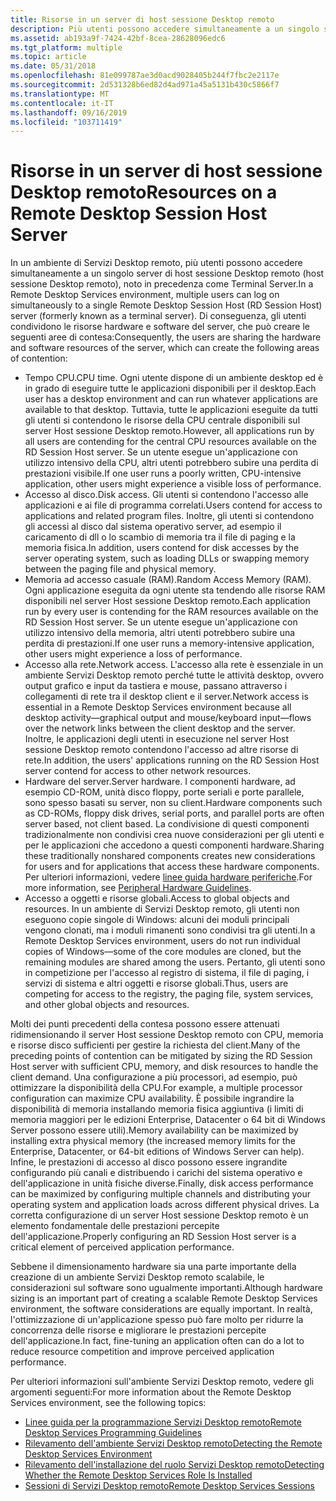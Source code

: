 ```yaml
---
title: Risorse in un server di host sessione Desktop remoto
description: Più utenti possono accedere simultaneamente a un singolo server di host sessione Desktop remoto (host sessione Desktop remoto), condividendo le risorse hardware e software del server.
ms.assetid: ab193a9f-7424-42bf-8cea-28628096edc6
ms.tgt_platform: multiple
ms.topic: article
ms.date: 05/31/2018
ms.openlocfilehash: 81e099787ae3d0acd9028405b244f7fbc2e2117e
ms.sourcegitcommit: 2d531328b6ed82d4ad971a45a5131b430c5866f7
ms.translationtype: MT
ms.contentlocale: it-IT
ms.lasthandoff: 09/16/2019
ms.locfileid: "103711419"
---
```

# <a name="resources-on-a-remote-desktop-session-host-server"></a><span data-ttu-id="ef745-103">Risorse in un server di host sessione Desktop remoto</span><span class="sxs-lookup"><span data-stu-id="ef745-103">Resources on a Remote Desktop Session Host Server</span></span>

<span data-ttu-id="ef745-104">In un ambiente di Servizi Desktop remoto, più utenti possono accedere simultaneamente a un singolo server di host sessione Desktop remoto (host sessione Desktop remoto), noto in precedenza come Terminal Server.</span><span class="sxs-lookup"><span data-stu-id="ef745-104">In a Remote Desktop Services environment, multiple users can log on simultaneously to a single Remote Desktop Session Host (RD Session Host) server (formerly known as a terminal server).</span></span> <span data-ttu-id="ef745-105">Di conseguenza, gli utenti condividono le risorse hardware e software del server, che può creare le seguenti aree di contesa:</span><span class="sxs-lookup"><span data-stu-id="ef745-105">Consequently, the users are sharing the hardware and software resources of the server, which can create the following areas of contention:</span></span>

-   <span data-ttu-id="ef745-106">Tempo CPU.</span><span class="sxs-lookup"><span data-stu-id="ef745-106">CPU time.</span></span> <span data-ttu-id="ef745-107">Ogni utente dispone di un ambiente desktop ed è in grado di eseguire tutte le applicazioni disponibili per il desktop.</span><span class="sxs-lookup"><span data-stu-id="ef745-107">Each user has a desktop environment and can run whatever applications are available to that desktop.</span></span> <span data-ttu-id="ef745-108">Tuttavia, tutte le applicazioni eseguite da tutti gli utenti si contendono le risorse della CPU centrale disponibili sul server Host sessione Desktop remoto.</span><span class="sxs-lookup"><span data-stu-id="ef745-108">However, all applications run by all users are contending for the central CPU resources available on the RD Session Host server.</span></span> <span data-ttu-id="ef745-109">Se un utente esegue un'applicazione con utilizzo intensivo della CPU, altri utenti potrebbero subire una perdita di prestazioni visibile.</span><span class="sxs-lookup"><span data-stu-id="ef745-109">If one user runs a poorly written, CPU-intensive application, other users might experience a visible loss of performance.</span></span>
-   <span data-ttu-id="ef745-110">Accesso al disco.</span><span class="sxs-lookup"><span data-stu-id="ef745-110">Disk access.</span></span> <span data-ttu-id="ef745-111">Gli utenti si contendono l'accesso alle applicazioni e ai file di programma correlati.</span><span class="sxs-lookup"><span data-stu-id="ef745-111">Users contend for access to applications and related program files.</span></span> <span data-ttu-id="ef745-112">Inoltre, gli utenti si contendono gli accessi al disco dal sistema operativo server, ad esempio il caricamento di dll o lo scambio di memoria tra il file di paging e la memoria fisica.</span><span class="sxs-lookup"><span data-stu-id="ef745-112">In addition, users contend for disk accesses by the server operating system, such as loading DLLs or swapping memory between the paging file and physical memory.</span></span>
-   <span data-ttu-id="ef745-113">Memoria ad accesso casuale (RAM).</span><span class="sxs-lookup"><span data-stu-id="ef745-113">Random Access Memory (RAM).</span></span> <span data-ttu-id="ef745-114">Ogni applicazione eseguita da ogni utente sta tendendo alle risorse RAM disponibili nel server Host sessione Desktop remoto.</span><span class="sxs-lookup"><span data-stu-id="ef745-114">Each application run by every user is contending for the RAM resources available on the RD Session Host server.</span></span> <span data-ttu-id="ef745-115">Se un utente esegue un'applicazione con utilizzo intensivo della memoria, altri utenti potrebbero subire una perdita di prestazioni.</span><span class="sxs-lookup"><span data-stu-id="ef745-115">If one user runs a memory-intensive application, other users might experience a loss of performance.</span></span>
-   <span data-ttu-id="ef745-116">Accesso alla rete.</span><span class="sxs-lookup"><span data-stu-id="ef745-116">Network access.</span></span> <span data-ttu-id="ef745-117">L'accesso alla rete è essenziale in un ambiente Servizi Desktop remoto perché tutte le attività desktop, ovvero output grafico e input da tastiera e mouse, passano attraverso i collegamenti di rete tra il desktop client e il server.</span><span class="sxs-lookup"><span data-stu-id="ef745-117">Network access is essential in a Remote Desktop Services environment because all desktop activity—graphical output and mouse/keyboard input—flows over the network links between the client desktop and the server.</span></span> <span data-ttu-id="ef745-118">Inoltre, le applicazioni degli utenti in esecuzione nel server Host sessione Desktop remoto contendono l'accesso ad altre risorse di rete.</span><span class="sxs-lookup"><span data-stu-id="ef745-118">In addition, the users' applications running on the RD Session Host server contend for access to other network resources.</span></span>
-   <span data-ttu-id="ef745-119">Hardware del server.</span><span class="sxs-lookup"><span data-stu-id="ef745-119">Server hardware.</span></span> <span data-ttu-id="ef745-120">I componenti hardware, ad esempio CD-ROM, unità disco floppy, porte seriali e porte parallele, sono spesso basati su server, non su client.</span><span class="sxs-lookup"><span data-stu-id="ef745-120">Hardware components such as CD-ROMs, floppy disk drives, serial ports, and parallel ports are often server based, not client based.</span></span> <span data-ttu-id="ef745-121">La condivisione di questi componenti tradizionalmente non condivisi crea nuove considerazioni per gli utenti e per le applicazioni che accedono a questi componenti hardware.</span><span class="sxs-lookup"><span data-stu-id="ef745-121">Sharing these traditionally nonshared components creates new considerations for users and for applications that access these hardware components.</span></span> <span data-ttu-id="ef745-122">Per ulteriori informazioni, vedere [linee guida hardware periferiche](peripheral-hardware-guidelines.md).</span><span class="sxs-lookup"><span data-stu-id="ef745-122">For more information, see [Peripheral Hardware Guidelines](peripheral-hardware-guidelines.md).</span></span>
-   <span data-ttu-id="ef745-123">Accesso a oggetti e risorse globali.</span><span class="sxs-lookup"><span data-stu-id="ef745-123">Access to global objects and resources.</span></span> <span data-ttu-id="ef745-124">In un ambiente di Servizi Desktop remoto, gli utenti non eseguono copie singole di Windows: alcuni dei moduli principali vengono clonati, ma i moduli rimanenti sono condivisi tra gli utenti.</span><span class="sxs-lookup"><span data-stu-id="ef745-124">In a Remote Desktop Services environment, users do not run individual copies of Windows—some of the core modules are cloned, but the remaining modules are shared among the users.</span></span> <span data-ttu-id="ef745-125">Pertanto, gli utenti sono in competizione per l'accesso al registro di sistema, il file di paging, i servizi di sistema e altri oggetti e risorse globali.</span><span class="sxs-lookup"><span data-stu-id="ef745-125">Thus, users are competing for access to the registry, the paging file, system services, and other global objects and resources.</span></span>

<span data-ttu-id="ef745-126">Molti dei punti precedenti della contesa possono essere attenuati ridimensionando il server Host sessione Desktop remoto con CPU, memoria e risorse disco sufficienti per gestire la richiesta del client.</span><span class="sxs-lookup"><span data-stu-id="ef745-126">Many of the preceding points of contention can be mitigated by sizing the RD Session Host server with sufficient CPU, memory, and disk resources to handle the client demand.</span></span> <span data-ttu-id="ef745-127">Una configurazione a più processori, ad esempio, può ottimizzare la disponibilità della CPU.</span><span class="sxs-lookup"><span data-stu-id="ef745-127">For example, a multiple processor configuration can maximize CPU availability.</span></span> <span data-ttu-id="ef745-128">È possibile ingrandire la disponibilità di memoria installando memoria fisica aggiuntiva (i limiti di memoria maggiori per le edizioni Enterprise, Datacenter o 64 bit di Windows Server possono essere utili).</span><span class="sxs-lookup"><span data-stu-id="ef745-128">Memory availability can be maximized by installing extra physical memory (the increased memory limits for the Enterprise, Datacenter, or 64-bit editions of Windows Server can help).</span></span> <span data-ttu-id="ef745-129">Infine, le prestazioni di accesso al disco possono essere ingrandite configurando più canali e distribuendo i carichi del sistema operativo e dell'applicazione in unità fisiche diverse.</span><span class="sxs-lookup"><span data-stu-id="ef745-129">Finally, disk access performance can be maximized by configuring multiple channels and distributing your operating system and application loads across different physical drives.</span></span> <span data-ttu-id="ef745-130">La corretta configurazione di un server Host sessione Desktop remoto è un elemento fondamentale delle prestazioni percepite dell'applicazione.</span><span class="sxs-lookup"><span data-stu-id="ef745-130">Properly configuring an RD Session Host server is a critical element of perceived application performance.</span></span>

<span data-ttu-id="ef745-131">Sebbene il dimensionamento hardware sia una parte importante della creazione di un ambiente Servizi Desktop remoto scalabile, le considerazioni sul software sono ugualmente importanti.</span><span class="sxs-lookup"><span data-stu-id="ef745-131">Although hardware sizing is an important part of creating a scalable Remote Desktop Services environment, the software considerations are equally important.</span></span> <span data-ttu-id="ef745-132">In realtà, l'ottimizzazione di un'applicazione spesso può fare molto per ridurre la concorrenza delle risorse e migliorare le prestazioni percepite dell'applicazione.</span><span class="sxs-lookup"><span data-stu-id="ef745-132">In fact, fine-tuning an application often can do a lot to reduce resource competition and improve perceived application performance.</span></span>

<span data-ttu-id="ef745-133">Per ulteriori informazioni sull'ambiente Servizi Desktop remoto, vedere gli argomenti seguenti:</span><span class="sxs-lookup"><span data-stu-id="ef745-133">For more information about the Remote Desktop Services environment, see the following topics:</span></span>

-   [<span data-ttu-id="ef745-134">Linee guida per la programmazione Servizi Desktop remoto</span><span class="sxs-lookup"><span data-stu-id="ef745-134">Remote Desktop Services Programming Guidelines</span></span>](terminal-services-programming-guidelines.md)
-   [<span data-ttu-id="ef745-135">Rilevamento dell'ambiente Servizi Desktop remoto</span><span class="sxs-lookup"><span data-stu-id="ef745-135">Detecting the Remote Desktop Services Environment</span></span>](detecting-the-terminal-services-environment.md)
-   [<span data-ttu-id="ef745-136">Rilevamento dell'installazione del ruolo Servizi Desktop remoto</span><span class="sxs-lookup"><span data-stu-id="ef745-136">Detecting Whether the Remote Desktop Services Role Is Installed</span></span>](detecting-whether-terminal-services-is-installed.md)
-   [<span data-ttu-id="ef745-137">Sessioni di Servizi Desktop remoto</span><span class="sxs-lookup"><span data-stu-id="ef745-137">Remote Desktop Services Sessions</span></span>](terminal-services-sessions.md)

 

 




